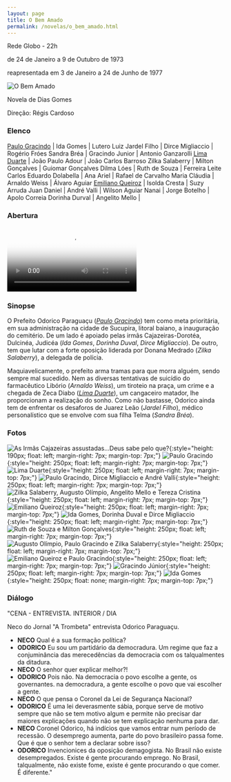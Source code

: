```yaml
---
layout: page
title: O Bem Amado
permalink: /novelas/o_bem_amado.html
---
```


Rede Globo - 22h

de 24 de Janeiro a 9 de Outubro de 1973

reapresentada em 3 de Janeiro a 24 de Junho de 1977

![O Bem Amado](/novelas/img/o_bem_amado_logo.jpg)

Novela de Dias Gomes

Direção: Régis Cardoso

### Elenco

[Paulo Gracindo](/novelas/paulo_gracindo.html) | Ida Gomes | Lutero Luiz
Jardel Filho | Dirce Migliaccio | Rogério Fróes
Sandra Bréa | Gracindo Junior | Antonio Ganzarolli
[Lima Duarte](/novelas/lima_duarte.html) | João Paulo Adour | João Carlos Barroso
Zilka Salaberry | Milton Gonçalves | Guiomar Gonçalves
Dilma Lóes | Ruth de Souza | Ferreira Leite
Carlos Eduardo Dolabella | Ana Ariel | Rafael de Carvalho
Maria Cláudia | Arnaldo Weiss | Álvaro Aguiar
[Emiliano Queiroz](/novelas/emiliano_queiroz.html) | Isolda Cresta | Suzy Arruda
Juan Daniel | André Valli | Wilson Aguiar
Nanai | Jorge Botelho | Apolo Correia
Dorinha Durval | Angelito Mello | 

### Abertura

<video poster="/novelas/img/o_bem_amado_abertura.png" id="player" playsinline controls>
    <source src="https://124700.selcdn.ru/srv.victor3d.com.br/novelas/o_bem_amado_1973.mp4" type="video/mp4">
</video>

### Sinopse

O Prefeito Odorico Paraguaçu (*[Paulo Gracindo](/novelas/paulo_gracindo.html)*) tem como meta prioritária, em sua administração na cidade de Sucupira, litoral baiano, a inauguração do cemitério. De um lado é apoiado pelas irmãs Cajazeiras-Dorotéa, Dulcinéa, Judicéa (*Ida Gomes*, *Dorinha Duval*, *Dirce Migliaccio*). De outro, tem que lutar com a forte oposição liderada por Donana Medrado (*Zilka Salaberry*), a delegada de polícia.

Maquiavelicamente, o prefeito arma tramas para que morra alguém, sendo sempre mal sucedido. Nem as diversas tentativas de suicídio do farmacêutico Libório (*Arnaldo Weiss*), um tiroteio na praça, um crime e a chegada de Zeca Diabo (*[Lima Duarte](/novelas/lima_duarte.html)*), um cangaceiro matador, lhe proporcionam a realização do sonho. Como não bastasse, Odorico ainda tem de enfrentar os desaforos de Juarez Leão (*Jardel Filho*), médico personalístico que se envolve com sua filha Telma (*Sandra Bréa*).

### Fotos

![As Irmãs Cajazeiras assustadas...Deus sabe pelo que?](/novelas/img/o_bem_amado_irmas_cajazeiras.jpg){:style="height: 190px; float: left; margin-right: 7px; margin-top: 7px;"}
![Paulo Gracindo](/novelas/img/o_bem_amado_paulo_gracindo.jpg){:style="height: 250px; float: left; margin-right: 7px; margin-top: 7px;"}
![Lima Duarte](/novelas/img/o_bem_amado_lima_duarte.jpg){:style="height: 250px; float: left; margin-right: 7px; margin-top: 7px;"}
![Paulo Gracindo, Dirce Migliaccio e André Valli](/novelas/img/o_bem_amado_paulo_gracindo_dirce_migliaccio_andre_valli.jpg){:style="height: 250px; float: left; margin-right: 7px; margin-top: 7px;"}
![Zilka Salaberry, Augusto Olímpio, Angelito Mello e Tereza Cristina](/novelas/img/o_bem_amado_zilka_salaberry_augusto_olimpio_angelito_mello_tereza_cristina.jpg){:style="height: 250px; float: left; margin-right: 7px; margin-top: 7px;"}
![Emiliano Queiroz](/novelas/img/o_bem_amado_emiliano_queiroz.jpg){:style="height: 250px; float: left; margin-right: 7px; margin-top: 7px;"}
![Ida Gomes, Dorinha Duval e Dirce Migliaccio](/novelas/img/o_bem_amado_ida_gomes_dorinha_duval_e_dirce_migliaccio.jpg){:style="height: 250px; float: left; margin-right: 7px; margin-top: 7px;"}
![Ruth de Souza e Milton Gonçalves](/novelas/img/o_bem_amado_ruth_de_souza_e_milton_goncalves.jpg){:style="height: 250px; float: left; margin-right: 7px; margin-top: 7px;"}
![Augusto Olímpio, Paulo Gracindo e Zilka Salaberry](/novelas/img/o_bem_amado_augusto_olimpio_paulo_gracindo_e_zilka_salaberry.jpg){:style="height: 250px; float: left; margin-right: 7px; margin-top: 7px;"}
![Emiliano Queiroz e Paulo Gracindo](/novelas/img/o_bem_amado_emiliano_queiroz_paulo_gracindo.jpg){:style="height: 250px; float: left; margin-right: 7px; margin-top: 7px;"}
![Gracindo Júnior](/novelas/img/o_bem_amado_gracindo_junior.jpg){:style="height: 250px; float: left; margin-right: 7px; margin-top: 7px;"}
![Ida Gomes](/novelas/img/o_bem_amado_ida_gomes.jpg){:style="height: 250px; float: none; margin-right: 7px; margin-top: 7px;"}

### Diálogo

"CENA - ENTREVISTA. INTERIOR / DIA

Neco do Jornal "A Trombeta" entrevista Odorico Paraguaçu.

* **NECO** Qual é a sua formação política?
* **ODORICO** Eu sou um partidário da democradura. Um regime que faz a conjuminância das merecedências da democracia com os talqualmentes da ditadura.
* **NECO** O senhor quer explicar melhor?!
* **ODORICO** Pois não. Na democracia o povo escolhe a gente, os governantes. na democradura, a gente escolhe o povo que vai escolher a gente.
* **NECO** O que pensa o Coronel da Lei de Segurança Nacional?
* **ODORICO** É uma lei deverasmente sábia, porque serve de motivo sempre que não se tem motivo algum e permite não precisar dar maiores explicações quando não se tem explicação nenhuma para dar.
* **NECO** Coronel Odorico, há indícios que vamos entrar num período de recessão. O desemprego aumenta, parte do povo brasileiro passa fome. Que é que o senhor tem a declarar sobre isso?
* **ODORICO** Invencionices da oposição demagogista. No Brasil não existe desempregados. Existe é gente procurando emprego. No Brasil, talqualmente, não existe fome, existe é gente procurando o que comer. É diferente."
